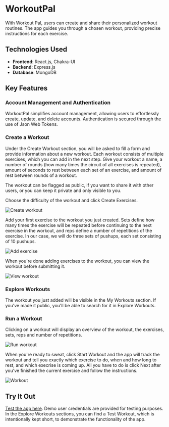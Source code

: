 # WorkoutPal

With Workout Pal, users can create and share their personalized workout routines. The app guides you through a chosen workout, providing precise instructions for each exercise.

## Technologies Used

- **Frontend**: React.js, Chakra-UI
- **Backend**: Express.js
- **Database**: MongoDB

## Key Features

### Account Management and Authentication

WorkoutPal simplifies account management, allowing users to effortlessly create, update, and delete accounts. Authentication is secured through the use of Json Web Tokens.

### Create a Workout

Under the Create Workout section, you will be asked to fill a form and provide information about a new workout. Each workout consists of multiple exercises, which you can add in the next step. Give your workout a name, a number of rounds (how many times the circuit of all exercises is repeated), amount of seconds to rest between each set of an exercise, and amount of rest between rounds of a workout. 

The workout can be flagged as public, if you want to share it with other users, or you can keep it private and only visible to you.

Choose the difficulty of the workout and click Create Exercises.

![Create workout](./readme-images/create-workout.png)

Add your first exercise to the workout you just created. Sets define how many times the exercise will be repeated before continuing to the next exercise in the workout, and reps define a number of repetitions of the exercise. In our case, we will do three sets of pushups, each set consisting of 10 pushups.

![Add exercise](./readme-images/add-exercise.png)

When you're done adding exercises to the workout, you can view the workout before submitting it.

![View workout](./readme-images/view-workout.png)

### Explore Workouts

The workout you just added will be visible in the My Workouts section. If you've made it public, you'll be able to search for it in Explore Workouts.

### Run a Workout

Clicking on a workout will display an overview of the workout, the exercises, sets, reps and number of repetitions. 

![Run workout](./readme-images/run-workout.png)

When you're ready to sweat, click Start Workout and the app will track the workout and tell you exactly which exercise to do, when and how long to rest, and which execrise is coming up. All you have to do is click Next after you've finished the current exercise and follow the instructions.

![Workout](./readme-images/instructions.png)

## Try It Out
[Test the app here](https://workout-pal-af.netlify.app/). Demo user credentials are provided for testing purposes. In the Explore Workouts sections, you can find a Test Workout, which is intentionally kept short, to demonstrate the functionality of the app.